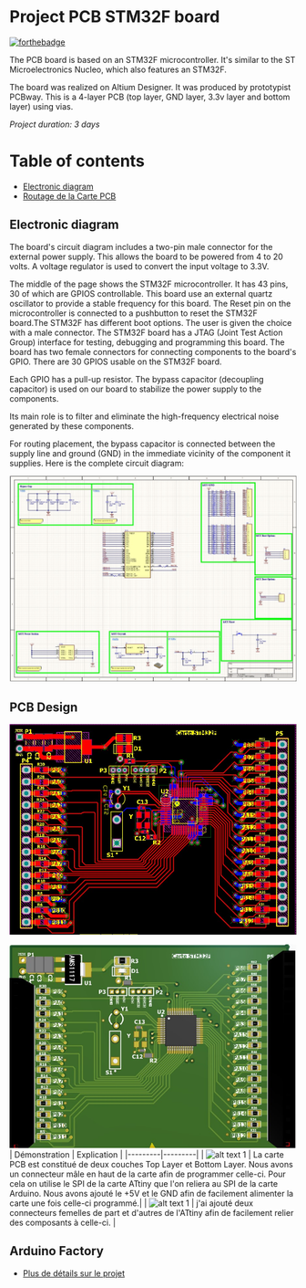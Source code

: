# Project PCB STM32F board

[![forthebadge](https://forthebadge.com/images/badges/built-with-love.svg)](https://forthebadge.com)

The PCB board is based on an STM32F microcontroller. It's similar to the ST Microelectronics Nucleo, which also features an STM32F. 

The board was realized on Altium Designer. It was produced by prototypist PCBway. This is a 4-layer PCB (top layer, GND layer, 3.3v layer and bottom layer) using vias.

*Project duration: 3 days*


# Table of contents
- [Electronic diagram](#eletronic-diagram)
- [Routage de la Carte PCB](#routage-de-la-carte-pcb)
  

## Electronic diagram

The board's circuit diagram includes a two-pin male connector for the external power supply. This allows the board to be powered from 4 to 20 volts. A voltage regulator is used to convert the input voltage to 3.3V.

The middle of the page shows the STM32F microcontroller. It has 43 pins, 30 of which are GPIOS controllable. This board use an external quartz oscillator to provide a stable frequency for this board.
The Reset pin on the microcontroller is connected to a pushbutton to reset the STM32F board.The STM32F has different boot options. The user is given the choice with a male connector.
The STM32F board has a JTAG (Joint Test Action Group) interface for testing, debugging and programming this board.
The board has two female connectors for connecting components to the board's GPIO. There are 30 GPIOS usable on the STM32F board.

Each GPIO has a pull-up resistor.
The bypass capacitor (decoupling capacitor) is used on our board to stabilize the power supply to the components.

Its main role is to filter and eliminate the high-frequency electrical noise generated by these components.

For routing placement, the bypass capacitor is connected between the supply line and ground (GND) in the immediate vicinity of the component it supplies. 
Here is the complete circuit diagram:

![alt text 1](st2.jpg) 



## PCB Design


![alt text 1](st1.jpg) 

![alt text 1](st3.jpg) 
| Démonstration | Explication |
|---------|---------|
| ![alt text 1](picture_ATtiny/carte_attiny_2D.png) | La carte PCB est constitué de deux couches Top Layer et Bottom Layer. Nous avons un connecteur mâle en haut de la carte afin de programmer celle-ci. Pour cela on utilise le SPI de la carte ATtiny que l'on reliera au SPI de la carte Arduino. Nous avons ajouté le +5V et le GND afin de facilement alimenter la carte une fois celle-ci programmé.|
| ![alt text 1](picture_ATtiny/10-1.png) | j'ai ajouté deux connecteurs femelles de part et d'autres de l'ATtiny afin de facilement relier des composants à celle-ci. |


## Arduino Factory

 * [Plus de détails sur le projet](https://arduinofactory.fr/carte-pcb-attiny/)
  





